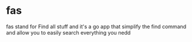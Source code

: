# fas
fas stand for Find all stuff and it's a go app that simplify the find command and allow you to easily search everything you nedd

